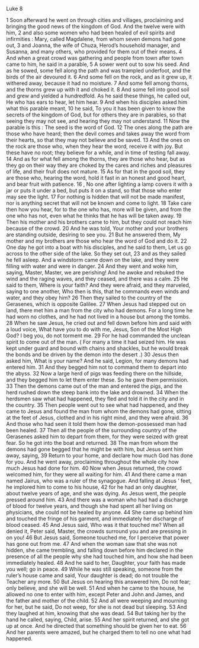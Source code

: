 Luke 8

1	Soon afterward he went on through cities and villages, proclaiming and bringing the good news of the kingdom of God. And the twelve were with him,
2	and also some women who had been healed of evil spirits and infirmities : Mary, called Magdalene, from whom seven demons had gone out,
3	and Joanna, the wife of Chuza, Herod’s household manager, and Susanna, and many others, who provided for them out of their means.
4	And when a great crowd was gathering and people from town after town came to him, he said in a parable,
5	A sower went out to sow his seed. And as he sowed, some fell along the path and was trampled underfoot, and the birds of the air devoured it.
6	And some fell on the rock, and as it grew up, it withered away, because it had no moisture.
7	And some fell among thorns, and the thorns grew up with it and choked it.
8	And some fell into good soil and grew and yielded a hundredfold. As he said these things, he called out, He who has ears to hear, let him hear.
9	And when his disciples asked him what this parable meant,
10	he said, To you it has been given to know the secrets of the kingdom of God, but for others they are in parables, so that seeing they may not see, and hearing they may not understand.
11	Now the parable is this : The seed is the word of God.
12	The ones along the path are those who have heard; then the devil comes and takes away the word from their hearts, so that they may not believe and be saved.
13	And the ones on the rock are those who, when they hear the word, receive it with joy. But these have no root; they believe for a while, and in time of testing fall away.
14	And as for what fell among the thorns, they are those who hear, but as they go on their way they are choked by the cares and riches and pleasures of life, and their fruit does not mature.
15	As for that in the good soil, they are those who, hearing the word, hold it fast in an honest and good heart, and bear fruit with patience.
16	, No one after lighting a lamp covers it with a jar or puts it under a bed, but puts it on a stand, so that those who enter may see the light.
17	For nothing is hidden that will not be made manifest, nor is anything secret that will not be known and come to light.
18	Take care then how you hear, for to the one who has, more will be given, and from the one who has not, even what he thinks that he has will be taken away.
19	Then his mother and his brothers came to him, but they could not reach him because of the crowd.
20	And he was told, Your mother and your brothers are standing outside, desiring to see you.
21	But he answered them, My mother and my brothers are those who hear the word of God and do it.
22	One day he got into a boat with his disciples, and he said to them, Let us go across to the other side of the lake. So they set out,
23	and as they sailed he fell asleep. And a windstorm came down on the lake, and they were filling with water and were in danger.
24	And they went and woke him, saying, Master, Master, we are perishing! And he awoke and rebuked the wind and the raging waves, and they ceased, and there was a calm.
25	He said to them, Where is your faith? And they were afraid, and they marveled, saying to one another, Who then is this, that he commands even winds and water, and they obey him?
26	Then they sailed to the country of the Gerasenes, which is opposite Galilee.
27	When Jesus had stepped out on land, there met him a man from the city who had demons. For a long time he had worn no clothes, and he had not lived in a house but among the tombs.
28	When he saw Jesus, he cried out and fell down before him and said with a loud voice, What have you to do with me, Jesus, Son of the Most High God? I beg you, do not torment me.
29	For he had commanded the unclean spirit to come out of the man. ( For many a time it had seized him. He was kept under guard and bound with chains and shackles, but he would break the bonds and be driven by the demon into the desert .)
30	Jesus then asked him, What is your name? And he said, Legion, for many demons had entered him.
31	And they begged him not to command them to depart into the abyss.
32	Now a large herd of pigs was feeding there on the hillside, and they begged him to let them enter these. So he gave them permission.
33	Then the demons came out of the man and entered the pigs, and the herd rushed down the steep bank into the lake and drowned.
34	When the herdsmen saw what had happened, they fled and told it in the city and in the country.
35	Then people went out to see what had happened, and they came to Jesus and found the man from whom the demons had gone, sitting at the feet of Jesus, clothed and in his right mind, and they were afraid.
36	And those who had seen it told them how the demon-possessed man had been healed.
37	Then all the people of the surrounding country of the Gerasenes asked him to depart from them, for they were seized with great fear. So he got into the boat and returned.
38	The man from whom the demons had gone begged that he might be with him, but Jesus sent him away, saying,
39	Return to your home, and declare how much God has done for you. And he went away, proclaiming throughout the whole city how much Jesus had done for him.
40	Now when Jesus returned, the crowd welcomed him, for they were all waiting for him.
41	And there came a man named Jairus, who was a ruler of the synagogue. And falling at Jesus ’ feet, he implored him to come to his house,
42	for he had an only daughter, about twelve years of age, and she was dying. As Jesus went, the people pressed around him.
43	And there was a woman who had had a discharge of blood for twelve years, and though she had spent all her living on physicians, she could not be healed by anyone.
44	She came up behind him and touched the fringe of his garment, and immediately her discharge of blood ceased.
45	And Jesus said, Who was it that touched me? When all denied it, Peter said, Master, the crowds surround you and are pressing in on you!
46	But Jesus said, Someone touched me, for I perceive that power has gone out from me.
47	And when the woman saw that she was not hidden, she came trembling, and falling down before him declared in the presence of all the people why she had touched him, and how she had been immediately healed.
48	And he said to her, Daughter, your faith has made you well; go in peace.
49	While he was still speaking, someone from the ruler’s house came and said, Your daughter is dead; do not trouble the Teacher any more.
50	But Jesus on hearing this answered him, Do not fear; only believe, and she will be well.
51	And when he came to the house, he allowed no one to enter with him, except Peter and John and James, and the father and mother of the child.
52	And all were weeping and mourning for her, but he said, Do not weep, for she is not dead but sleeping.
53	And they laughed at him, knowing that she was dead.
54	But taking her by the hand he called, saying, Child, arise.
55	And her spirit returned, and she got up at once. And he directed that something should be given her to eat.
56	And her parents were amazed, but he charged them to tell no one what had happened.

